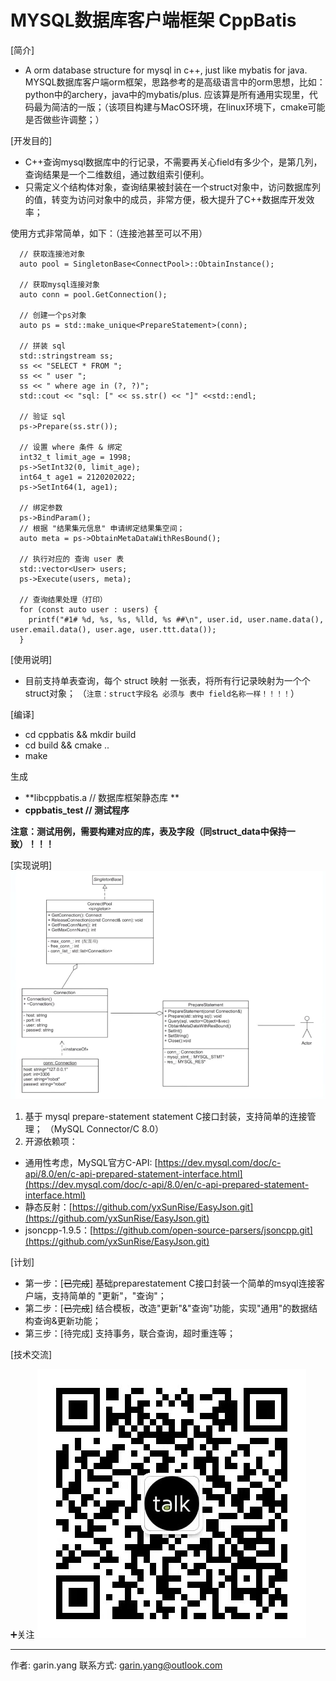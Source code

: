 <!--
 * @Author: garin.yang garin.yang@outlook.com
 * @Date: 2023-04-15 21:27:28
 * @LastEditors: garin.yang garin.yang@outlook.com
 * @LastEditTime: 2023-04-15 22:59:50
 * @FilePath: /cppbatis/README.md
 * @Description: 
-->

# MYSQL数据库客户端框架 CppBatis 

[简介]
- A orm database structure for mysql in c++, just like mybatis for java.
MYSQL数据库客户端orm框架，思路参考的是高级语言中的orm思想，比如：python中的archery，java中的mybatis/plus.
应该算是所有通用实现里，代码最为简洁的一版；（该项目构建与MacOS环境，在linux环境下，cmake可能是否做些许调整；）

[开发目的]
- C++查询mysql数据库中的行记录，不需要再关心field有多少个，是第几列，查询结果是一个二维数组，通过数组索引便利。
- 只需定义个结构体对象，查询结果被封装在一个struct对象中，访问数据库列的值，转变为访问对象中的成员，非常方便，极大提升了C++数据库开发效率；

使用方式非常简单，如下：（连接池甚至可以不用）

```
  // 获取连接池对象
  auto pool = SingletonBase<ConnectPool>::ObtainInstance();
  
  // 获取mysql连接对象
  auto conn = pool.GetConnection();
  
  // 创建一个ps对象
  auto ps = std::make_unique<PrepareStatement>(conn);
  
  // 拼装 sql
  std::stringstream ss;
  ss << "SELECT * FROM ";
  ss << " user ";
  ss << " where age in (?, ?)";
  std::cout << "sql: [" << ss.str() << "]" <<std::endl;
  
  // 验证 sql
  ps->Prepare(ss.str());
  
  // 设置 where 条件 & 绑定
  int32_t limit_age = 1998;
  ps->SetInt32(0, limit_age);
  int64_t age1 = 2120202022;
  ps->SetInt64(1, age1);
  
  // 绑定参数
  ps->BindParam();
  // 根据 "结果集元信息" 申请绑定结果集空间；
  auto meta = ps->ObtainMetaDataWithResBound();

  // 执行对应的 查询 user 表
  std::vector<User> users;
  ps->Execute(users, meta);

  // 查询结果处理（打印）
  for (const auto user : users) {
    printf("#1# %d, %s, %s, %lld, %s ##\n", user.id, user.name.data(), user.email.data(), user.age, user.ttt.data());
  }
```

[使用说明]
- 目前支持单表查询，每个 struct 映射 一张表，将所有行记录映射为一个个struct对象；
（`注意：struct字段名 必须与 表中 field名称一样！！！！`）

[编译]
- cd cppbatis && mkdir build
- cd build && cmake ..
- make

生成
- **libcppbatis.a // 数据库框架静态库 **
- **cppbatis_test // 测试程序**

**注意：测试用例，需要构建对应的库，表及字段（同struct_data中保持一致）！！！**

[实现说明]
![img.png](img.png)
1. 基于 mysql prepare-statement statement C接口封装，支持简单的连接管理； （MySQL Connector/C 8.0）
2. 开源依赖项：
- 通用性考虑，MySQL官方C-API: [https://dev.mysql.com/doc/c-api/8.0/en/c-api-prepared-statement-interface.html](https://dev.mysql.com/doc/c-api/8.0/en/c-api-prepared-statement-interface.html)
- 静态反射：[https://github.com/yxSunRise/EasyJson.git](https://github.com/yxSunRise/EasyJson.git)
- jsoncpp-1.9.5：[https://github.com/open-source-parsers/jsoncpp.git](https://github.com/yxSunRise/EasyJson.git)

[计划]
* 第一步：[~~已完成~~] 基础preparestatement C接口封装一个简单的msyql连接客户端，支持简单的 "更新"，"查询"；
* 第二步：[~~已完成~~] 结合模板，改造"更新"&"查询"功能，实现"通用"的数据结构查询&更新功能；
* 第三步：[待完成] 支持事务，联合查询，超时重连等；


[技术交流]

➕关注
![公众号](公众号.jpg)


---
作者: garin.yang
联系方式: garin.yang@outlook.com


